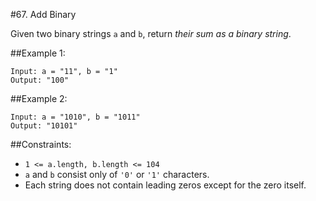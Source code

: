 #67. Add Binary

Given two binary strings `a` and `b`, return *their sum as a binary string*.

##Example 1:

```
Input: a = "11", b = "1"
Output: "100"
```

##Example 2:

```
Input: a = "1010", b = "1011"
Output: "10101"
```

##Constraints:

- `1 <= a.length, b.length <= 104`
- `a` and `b` consist only of `'0'` or `'1'` characters.
- Each string does not contain leading zeros except for the zero itself.